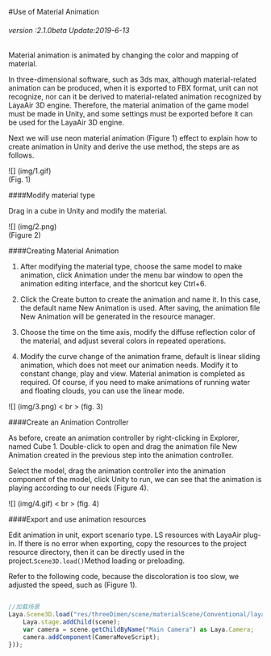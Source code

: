 #Use of Material Animation

###### *version :2.1.0beta   Update:2019-6-13*

Material animation is animated by changing the color and mapping of material.

In three-dimensional software, such as 3ds max, although material-related animation can be produced, when it is exported to FBX format, unit can not recognize, nor can it be derived to material-related animation recognized by LayaAir 3D engine. Therefore, the material animation of the game model must be made in Unity, and some settings must be exported before it can be used for the LayaAir 3D engine.

Next we will use neon material animation (Figure 1) effect to explain how to create animation in Unity and derive the use method, the steps are as follows.

![] (img/1.gif) <br> (Fig. 1)

####Modify material type

Drag in a cube in Unity and modify the material.

![] (img/2.png)<br> (Figure 2)

####Creating Material Animation

1. After modifying the material type, choose the same model to make animation, click Animation under the menu bar window to open the animation editing interface, and the shortcut key Ctrl+6.

2. Click the Create button to create the animation and name it. In this case, the default name New Animation is used. After saving, the animation file New Animation will be generated in the resource manager.

3. Choose the time on the time axis, modify the diffuse reflection color of the material, and adjust several colors in repeated operations.

4. Modify the curve change of the animation frame, default is linear sliding animation, which does not meet our animation needs. Modify it to constant change, play and view. Material animation is completed as required. Of course, if you need to make animations of running water and floating clouds, you can use the linear mode.

![] (img/3.png) < br > (fig. 3)

####Create an Animation Controller

As before, create an animation controller by right-clicking in Explorer, named Cube 1. Double-click to open and drag the animation file New Animation created in the previous step into the animation controller.

Select the model, drag the animation controller into the animation component of the model, click Unity to run, we can see that the animation is playing according to our needs (Figure 4).

![] (img/4.gif) < br > (fig. 4)

####Export and use animation resources

Edit animation in unit, export scenario type. LS resources with LayaAir plug-in. If there is no error when exporting, copy the resources to the project resource directory, then it can be directly used in the project.`Scene3D.load()`Method loading or preloading.

Refer to the following code, because the discoloration is too slow, we adjusted the speed, such as (Figure 1).


```typescript

//加载场景
Laya.Scene3D.load("res/threeDimen/scene/materialScene/Conventional/layaScene.ls", Laya.Handler.create(this, function(scene) {
    Laya.stage.addChild(scene);
    var camera = scene.getChildByName("Main Camera") as Laya.Camera;
    camera.addComponent(CameraMoveScript);
}));

```


